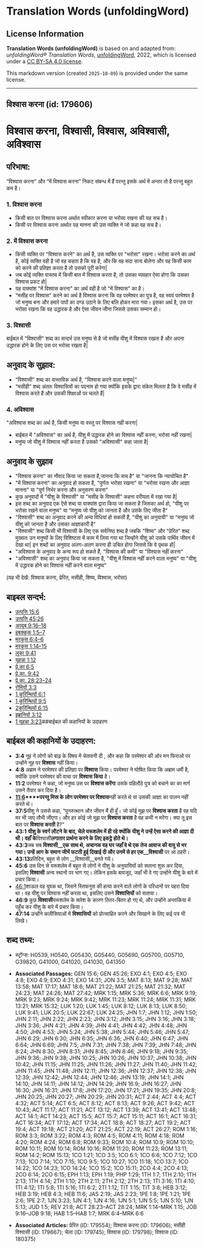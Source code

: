 # Translation Words (unfoldingWord)

## License Information

**Translation Words (unfoldingWord)** is based on and adapted from: _unfoldingWord® Translation Words_, [unfoldingWord](https://unfoldingword.org/utw), 2022, which is licensed under a [CC BY-SA 4.0 license](https://creativecommons.org/licenses/by-sa/4.0/legalcode.en).

This markdown version (created `2025-10-09`) is provided under the same license.



--------------------------------

## विश्वास करना (id: 179606)

विश्वास करना, विश्वासी, विश्वास, अविश्वासी, अविश्वास
====================================================

परिभाषा:
--------

“विश्वास करना” और “में विश्वास करना” निकट संबन्ध में हैं परन्तु इसके अर्थ में अन्तर तो है परन्तु बहुत कम है।

### 1\. विश्वास करना

* किसी बात पर विश्वास करना अर्थात स्वीकार करना या भरोसा रखना की यह सच है।
* किसी पर विश्वास करना अर्थात यह मानना की उस व्यक्ति ने जो कहा वह सच है।

### 2\. में विश्वास करना

* किसी व्यक्ति पर "विश्वास करने" का अर्थ है, उस व्यक्ति पर "भरोसा" रखना। भरोसा करने का अर्थ है, कोई व्यक्ति वही है जो वह कहता है कि वह है, और कि वह सदा सत्य बोलेगा और वह किसी काम को करने की प्रतिज्ञा करता है तो उसको पूरी करेगा\|
* जब कोई व्यक्ति वास्तव में किसी बात में विश्वास करता है, तो उसका व्यवहार ऐसा होगा कि उसका विश्वास प्रकट हो\|
* यह वाक्यांश "में विश्वास करना" का अर्थ वही है जो "में विश्वास" का है।
* “मसीह पर विश्वास” करने का अर्थ है विश्वास करना कि वह परमेश्वर का पुत्र है, वह स्वयं परमेश्वर है जो मनुष्य बना और हमारे पापों का दण्ड उठाने के लिए बलि होकर मारा गया। इसका अर्थ है, उस पर भरोसा रखना कि वह उद्धारक है और ऐसा जीवन जीना जिससे उसका सम्मान हो।

### 3\. विश्वासी

बाईबल में "विश्वासी" शब्द का सन्दर्भ उस मनुष्य से है जो मसीह यीशु में विश्वास रखता है और अपना उद्धारक होने के लिए उस पर भरोसा रखता है\|

अनुवाद के सुझाव:
----------------

* “विश्वासी” शब्द का वास्तविक अर्थ है, "विश्वास करने वाला मनुष्य\|"
* “मसीही” शब्द अंततः विश्वासियों का पदनाम हो गया क्योंकि इसके द्वारा संकेत मिलता है कि वे मसीह में विश्वास करते हैं और उसकी शिक्षाओं पर चलते हैं\|

### 4\. अविश्वास

"अविश्वास शब्द का अर्थ है, किसी मनुष्य या वस्तु पर विश्वास नहीं करना\|

* बाईबल में "अविश्वास" का अर्थ है, यीशु में उद्धारक होने का विश्वास नहीं करना, भरोसा नहीं रखना\|
* मनुष्य जो यीशु में विश्वास नहीं करता है उसको "अविश्वासी" कहा जाता है\|

अनुवाद के सुझाव
---------------

* "विश्वास करना" का नौवाद किया जा सकता है,जानना कि सच है" या "जानना कि न्यायोचित है"
* "में विश्वास करना" का अनुवाद हो सकता है, "पुर्णतः भरोसा रखना" या "भरोसा रखना और आज्ञा मानना" या "पूर्ण निर्भर करना और अनुसरण करना"
* कुछ अनुवादों में "यीशु के विश्वासी" या "मसीह के विश्वासी" कहना वरीयता में रखा गया है\|
* इस शब्द का अनुवाद एक ऐसे शब्द या वाक्यांश द्वारा किया जा सकता है जिसका अर्थ हो, "यीशु पर भरोसा रखने वाला मनुष्य" या "मनुष्य जो यीशु को जानता है और उसके लिए जीता है"
* "विश्वासी" शब्द का अनुवाद करने की अन्य विधियां हो सकती हैं, "यीशु का अनुयायी" या "मनुष्य जो यीशु को जानता है और उसका आज्ञाकारी है"
* "विश्वासी" शब्द किसी भी विश्वासी के लिए एक सर्वनिष्ठ शब्द है जबकि "शिष्य" और "प्रेरित" शब्द मुख्यतः उन मनुष्यों के लिए विशिष्टता में काम में लिया गया था जिन्होंने यीशु को उसके पार्थिव जीवन में देखा था\| इन शब्दों का अनुवाद अलग\-अलग करना ही उचित होगा जिससे कि वे पृथक हों\|
* "अविश्वास के अनुवाद के अन्य रूप हो सकते हैं, "विश्वास की कमी" या "विश्वास नहीं करना"
* "अविश्वासी" शब्द का अनुवाद किया जा सकता है, "यीशु में विश्वास नहीं करने वाला मनुष्य" या "यीशु में उद्धारक होने का विश्वास नहीं करने वाला मनुष्य"

(यह भी देखें: विश्वास करना, प्रेरित, मसीही, शिष्य, विश्वास, भरोसा)

बाइबल सन्दर्भ:
--------------

* [उत्पत्ति 15:6](https://ref.ly/Gen15:6)
* [उत्पत्ति 45:26](https://ref.ly/Gen45:26)
* [अय्यूब 9:16–18](https://ref.ly/Job9:16-Job9:18)
* [हबक्कूक 1:5–7](https://ref.ly/Hab1:5-Hab1:7)
* [मरकुस 6:4–6](https://ref.ly/Mark6:4-Mark6:6)
* [मरकुस 1:14–15](https://ref.ly/Mark1:14-Mark1:15)
* [लूका 9:41](https://ref.ly/Luke9:41)
* [यूहन्ना 1:12](https://ref.ly/John1:12)
* [प्रे.का 6:5](https://ref.ly/Acts6:5)
* [प्रे.का. 9:42](https://ref.ly/Acts9:42)
* [प्रे.का. 28:23–24](https://ref.ly/Acts28:23-Acts28:24)
* [रोमियों 3:3](https://ref.ly/Rom3:3)
* [1 कुरिन्थियों 6:1](https://ref.ly/1Cor0:0)
* [1 कुरिन्थियों 9:5](https://ref.ly/1Cor0:0)
* [2कुरिन्थियों 6:15](https://ref.ly/2Cor6:15)
* [इब्रानियों 3:12](https://ref.ly/Heb3:12)
* [1 यूहन्ना 3:23](https://ref.ly/1John0:0)\#\#बाईबल की कहानियों के उदाहरण

बाईबल की कहानियों के उदाहरण:
----------------------------

* **3:4** नूह ने लोगों को बाढ़ के विषय में चेतावनी दी , और कहा कि परमेश्वर की ओर मन फिराओ पर उन्होंने नूह पर **विश्वास** नहीं किया।
* **4:8** अब्राम ने परमेश्वर की प्रतिज्ञा पर **विश्वास** किया। परमेश्वर ने घोषित किया कि अब्राम धर्मी है, क्योंकि उसने परमेश्वर की वाचा पर **विश्वास किया** है।
* **11:2** परमेश्वर ने कहा, जो मनुष्य उस पर **विश्वास करेंगा** उसके पहिलौठे पुत्र को बचाने का का मार्ग उसने तैयार कर दिया है।
* **[11:6](rc://*/tn/help/obs/11/06)****परन्तु मिस्र के लोग परमेश्वर पर विश्वास**नहीं करते थे या उसकी आज्ञा का पालन नहीं करते थे।
* **37:5**यीशु ने उससे कहा, “पुनरुत्थान और जीवन मैं ही हूँ। जो कोई मुझ पर **विश्वास करता** है वह यदि मर भी जाए तौभी जीएगा। और हर कोई जो मुझ पर **विश्वास करता** है वह कभी न मरेंगा। क्या तू इस बात पर **विश्वास करती** है?”
* **43:1** **यीशु के स्वर्ग लौटने के बाद, चेले यरूशलेम में ही रहे क्योंकि यीशु ने उन्हें ऐसा करने की आज्ञा दी थी। वहाँ के**विश्वासी**लगातार प्रार्थना करने के लिए इकट्ठे होते थे।**
* **43:3**जब सब **विश्वासी\_\_एक साथ थे, अचानक वह घर जहाँ वे थे एक तेज आवाज की वायु से भर गया। उन्हें आग के समान जीभें फटती हुई दिखाई दी और उनमें से हर एक\_\_विश्वासी** पर आ ठहरी।
* **43:13**प्रतिदिन, बहुत से लोग \_\_विश्वासी\_\_बनते गये।
* **45:6** उस दिन से यरूशलेम में बहुत से लोगों ने यीशु के अनुयायियों को सताना शुरू कर दिया, इसलिए **विश्वासी** अन्य स्थानों पर भाग गए। लेकिन इसके बावजूद, जहाँ भी वे गए उन्होंने यीशु के बारे में प्रचार किया।
* [46:1](rc://*/tn/help/obs/46/01)शाऊल वह युवक था, जिसने स्तिफनुस की हत्या करने वाले लोगों के परिधानों पर पहरा दिया था। वह यीशु पर विश्वास नहीं करता था, इसलिए उसने **विश्वासियों** को सताया।
* **46:9** कुछ **विश्वासी**यरूशलेम के क्लेश के कारण तितर\-बितर हो गए थे, और उन्होंने अन्ताकिया में पहुँच कर यीशु के बारे में प्रचार किया।
* **47:14** उन्होंने कलीसियाओं में **विश्वासियों** को प्रोत्साहित करने और सिखाने के लिए कई पत्र भी लिखे।

शब्द तथ्य:
----------

* स्ट्रोंग्स: H0539, H0540, G05430, G05440, G05690, G05700, G05710, G39820, G41000, G41020, G41030, G41350

* **Associated Passages:** GEN 15:6; GEN 45:26; EXO 4:1; EXO 4:5; EXO 4:8; EXO 4:9; EXO 4:31; EXO 14:31; JON 3:5; MAT 8:13; MAT 9:28; MAT 13:58; MAT 17:17; MAT 18:6; MAT 21:22; MAT 21:25; MAT 21:32; MAT 24:23; MAT 24:26; MAT 27:42; MRK 1:15; MRK 5:36; MRK 6:6; MRK 9:19; MRK 9:23; MRK 9:24; MRK 9:42; MRK 11:23; MRK 11:24; MRK 11:31; MRK 13:21; MRK 15:32; LUK 1:20; LUK 1:45; LUK 8:12; LUK 8:13; LUK 8:50; LUK 9:41; LUK 20:5; LUK 22:67; LUK 24:25; JHN 1:7; JHN 1:12; JHN 1:50; JHN 2:11; JHN 2:22; JHN 2:23; JHN 3:12; JHN 3:15; JHN 3:16; JHN 3:18; JHN 3:36; JHN 4:21; JHN 4:39; JHN 4:41; JHN 4:42; JHN 4:48; JHN 4:50; JHN 4:53; JHN 5:24; JHN 5:38; JHN 5:44; JHN 5:46; JHN 5:47; JHN 6:29; JHN 6:30; JHN 6:35; JHN 6:36; JHN 6:40; JHN 6:47; JHN 6:64; JHN 6:69; JHN 7:5; JHN 7:31; JHN 7:38; JHN 7:39; JHN 7:48; JHN 8:24; JHN 8:30; JHN 8:31; JHN 8:45; JHN 8:46; JHN 9:18; JHN 9:35; JHN 9:36; JHN 9:38; JHN 10:25; JHN 10:26; JHN 10:37; JHN 10:38; JHN 10:42; JHN 11:15; JHN 11:25; JHN 11:26; JHN 11:27; JHN 11:40; JHN 11:42; JHN 11:45; JHN 11:48; JHN 12:11; JHN 12:36; JHN 12:37; JHN 12:38; JHN 12:39; JHN 12:42; JHN 12:44; JHN 12:46; JHN 13:19; JHN 14:1; JHN 14:10; JHN 14:11; JHN 14:12; JHN 14:29; JHN 16:9; JHN 16:27; JHN 16:30; JHN 16:31; JHN 17:8; JHN 17:20; JHN 17:21; JHN 19:35; JHN 20:8; JHN 20:25; JHN 20:27; JHN 20:29; JHN 20:31; ACT 2:44; ACT 4:4; ACT 4:32; ACT 5:14; ACT 6:5; ACT 8:12; ACT 8:13; ACT 9:26; ACT 9:42; ACT 10:43; ACT 11:17; ACT 11:21; ACT 13:12; ACT 13:39; ACT 13:41; ACT 13:48; ACT 14:1; ACT 14:23; ACT 15:5; ACT 15:7; ACT 15:11; ACT 16:1; ACT 16:31; ACT 16:34; ACT 17:12; ACT 17:34; ACT 18:8; ACT 18:27; ACT 19:2; ACT 19:4; ACT 19:18; ACT 21:20; ACT 21:25; ACT 22:19; ACT 26:27; ROM 1:16; ROM 3:3; ROM 3:22; ROM 4:3; ROM 4:5; ROM 4:11; ROM 4:18; ROM 4:20; ROM 4:24; ROM 6:8; ROM 9:33; ROM 10:4; ROM 10:9; ROM 10:10; ROM 10:11; ROM 10:14; ROM 10:16; ROM 11:20; ROM 11:23; ROM 13:11; ROM 14:2; ROM 15:13; 1CO 1:21; 1CO 3:5; 1CO 6:1; 1CO 6:6; 1CO 7:12; 1CO 7:13; 1CO 7:14; 1CO 7:15; 1CO 9:5; 1CO 10:27; 1CO 11:18; 1CO 13:7; 1CO 14:22; 1CO 14:23; 1CO 14:24; 1CO 15:2; 1CO 15:11; 2CO 4:4; 2CO 4:13; 2CO 6:14; 2CO 6:15; EPH 1:13; EPH 1:19; PHP 1:29; 1TH 1:7; 1TH 2:10; 1TH 2:13; 1TH 4:14; 2TH 1:10; 2TH 2:11; 2TH 2:12; 2TH 2:13; 1TI 3:16; 1TI 4:10; 1TI 4:12; 1TI 5:8; 1TI 5:16; 1TI 6:2; 2TI 1:12; TIT 1:15; TIT 3:8; HEB 3:12; HEB 3:19; HEB 4:3; HEB 11:6; JAS 2:19; JAS 2:23; 1PE 1:8; 1PE 1:21; 1PE 2:6; 1PE 2:7; 1JN 3:23; 1JN 4:1; 1JN 4:16; 1JN 5:1; 1JN 5:5; 1JN 5:10; 1JN 5:13; JUD 1:5; REV 21:8; ACT 28:23–ACT 28:24; MRK 1:14–MRK 1:15; JOB 9:16–JOB 9:18; HAB 1:5–HAB 1:7; MRK 6:4–MRK 6:6
* **Associated Articles:** प्रेरित (ID: 179554); विश्वास करना (ID: 179606); मसीही विश्वासी (ID: 179667); चेला (ID: 179745); विश्वास (ID: 179798); विश्वास (ID: 180375)

